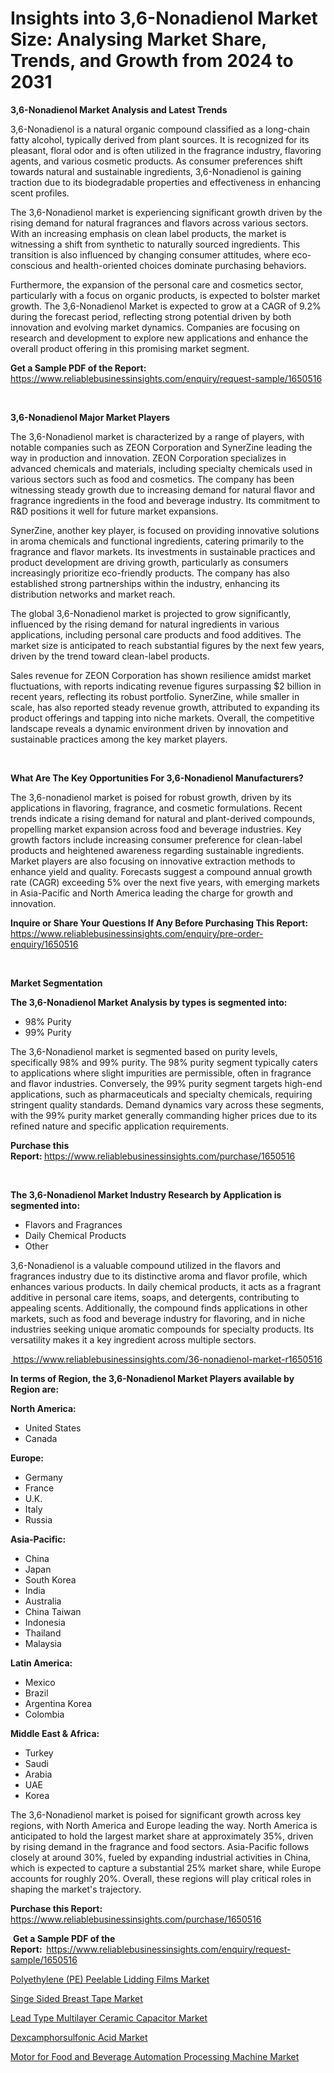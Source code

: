 <p><h1>Insights into 3,6-Nonadienol Market Size: Analysing Market Share, Trends, and Growth from 2024 to 2031</h1></p><p><strong>3,6-Nonadienol Market Analysis and Latest Trends</strong></p>
<p><p>3,6-Nonadienol is a natural organic compound classified as a long-chain fatty alcohol, typically derived from plant sources. It is recognized for its pleasant, floral odor and is often utilized in the fragrance industry, flavoring agents, and various cosmetic products. As consumer preferences shift towards natural and sustainable ingredients, 3,6-Nonadienol is gaining traction due to its biodegradable properties and effectiveness in enhancing scent profiles.</p><p>The 3,6-Nonadienol market is experiencing significant growth driven by the rising demand for natural fragrances and flavors across various sectors. With an increasing emphasis on clean label products, the market is witnessing a shift from synthetic to naturally sourced ingredients. This transition is also influenced by changing consumer attitudes, where eco-conscious and health-oriented choices dominate purchasing behaviors.</p><p>Furthermore, the expansion of the personal care and cosmetics sector, particularly with a focus on organic products, is expected to bolster market growth. The 3,6-Nonadienol Market is expected to grow at a CAGR of 9.2% during the forecast period, reflecting strong potential driven by both innovation and evolving market dynamics. Companies are focusing on research and development to explore new applications and enhance the overall product offering in this promising market segment.</p></p>
<p><strong>Get a Sample PDF of the Report:&nbsp;</strong> <a href="https://www.reliablebusinessinsights.com/enquiry/request-sample/1650516?utm_campaign=48&utm_medium=2&utm_source=Github&utm_content=ia&utm_term=08122024&utm_id=36-nonadienol">https://www.reliablebusinessinsights.com/enquiry/request-sample/1650516</a></p>
<p>&nbsp;</p>
<p><strong>3,6-Nonadienol Major Market Players</strong></p>
<p><p>The 3,6-Nonadienol market is characterized by a range of players, with notable companies such as ZEON Corporation and SynerZine leading the way in production and innovation. ZEON Corporation specializes in advanced chemicals and materials, including specialty chemicals used in various sectors such as food and cosmetics. The company has been witnessing steady growth due to increasing demand for natural flavor and fragrance ingredients in the food and beverage industry. Its commitment to R&D positions it well for future market expansions.</p><p>SynerZine, another key player, is focused on providing innovative solutions in aroma chemicals and functional ingredients, catering primarily to the fragrance and flavor markets. Its investments in sustainable practices and product development are driving growth, particularly as consumers increasingly prioritize eco-friendly products. The company has also established strong partnerships within the industry, enhancing its distribution networks and market reach.</p><p>The global 3,6-Nonadienol market is projected to grow significantly, influenced by the rising demand for natural ingredients in various applications, including personal care products and food additives. The market size is anticipated to reach substantial figures by the next few years, driven by the trend toward clean-label products.</p><p>Sales revenue for ZEON Corporation has shown resilience amidst market fluctuations, with reports indicating revenue figures surpassing $2 billion in recent years, reflecting its robust portfolio. SynerZine, while smaller in scale, has also reported steady revenue growth, attributed to expanding its product offerings and tapping into niche markets. Overall, the competitive landscape reveals a dynamic environment driven by innovation and sustainable practices among the key market players.</p></p>
<p>&nbsp;</p>
<p><strong>What Are The Key Opportunities For 3,6-Nonadienol Manufacturers?</strong></p>
<p><p>The 3,6-nonadienol market is poised for robust growth, driven by its applications in flavoring, fragrance, and cosmetic formulations. Recent trends indicate a rising demand for natural and plant-derived compounds, propelling market expansion across food and beverage industries. Key growth factors include increasing consumer preference for clean-label products and heightened awareness regarding sustainable ingredients. Market players are also focusing on innovative extraction methods to enhance yield and quality. Forecasts suggest a compound annual growth rate (CAGR) exceeding 5% over the next five years, with emerging markets in Asia-Pacific and North America leading the charge for growth and innovation.</p></p>
<p><strong>Inquire or Share Your Questions If Any Before Purchasing This Report:</strong> <a href="https://www.reliablebusinessinsights.com/enquiry/pre-order-enquiry/1650516?utm_campaign=48&utm_medium=2&utm_source=Github&utm_content=ia&utm_term=08122024&utm_id=36-nonadienol">https://www.reliablebusinessinsights.com/enquiry/pre-order-enquiry/1650516</a></p>
<p>&nbsp;</p>
<p><strong>Market Segmentation</strong></p>
<p><strong>The 3,6-Nonadienol Market Analysis by types is segmented into:</strong></p>
<p><ul><li>98% Purity</li><li>99% Purity</li></ul></p>
<p><p>The 3,6-Nonadienol market is segmented based on purity levels, specifically 98% and 99% purity. The 98% purity segment typically caters to applications where slight impurities are permissible, often in fragrance and flavor industries. Conversely, the 99% purity segment targets high-end applications, such as pharmaceuticals and specialty chemicals, requiring stringent quality standards. Demand dynamics vary across these segments, with the 99% purity market generally commanding higher prices due to its refined nature and specific application requirements.</p></p>
<p><strong>Purchase this Report:&nbsp;</strong><a href="https://www.reliablebusinessinsights.com/purchase/1650516?utm_campaign=48&utm_medium=2&utm_source=Github&utm_content=ia&utm_term=08122024&utm_id=36-nonadienol">https://www.reliablebusinessinsights.com/purchase/1650516</a></p>
<p>&nbsp;</p>
<p><strong>The 3,6-Nonadienol Market Industry Research by Application is segmented into:</strong></p>
<p><ul><li>Flavors and Fragrances</li><li>Daily Chemical Products</li><li>Other</li></ul></p>
<p><p>3,6-Nonadienol is a valuable compound utilized in the flavors and fragrances industry due to its distinctive aroma and flavor profile, which enhances various products. In daily chemical products, it acts as a fragrant additive in personal care items, soaps, and detergents, contributing to appealing scents. Additionally, the compound finds applications in other markets, such as food and beverage industry for flavoring, and in niche industries seeking unique aromatic compounds for specialty products. Its versatility makes it a key ingredient across multiple sectors.</p></p>
<p><a href="https://www.reliablebusinessinsights.com/36-nonadienol-market-r1650516?utm_campaign=48&utm_medium=2&utm_source=Github&utm_content=ia&utm_term=08122024&utm_id=36-nonadienol">&nbsp;https://www.reliablebusinessinsights.com/36-nonadienol-market-r1650516</a></p>
<p><strong>In terms of Region, the 3,6-Nonadienol Market Players available by Region are:</strong></p>
<p>
    <p> <strong> North America: </strong>
        <ul>
            <li>United States</li>
            <li>Canada</li>
        </ul>
        </p> 
    <p> <strong> Europe: </strong>
        <ul>
            <li>Germany</li>
            <li>France</li>
            <li>U.K.</li>
            <li>Italy</li>
            <li>Russia</li>
        </ul>
        </p> 
    <p> <strong> Asia-Pacific: </strong>
        <ul>
            <li>China</li>
            <li>Japan</li>
            <li>South Korea</li>
            <li>India</li>
            <li>Australia</li>
            <li>China Taiwan</li>
            <li>Indonesia</li>
            <li>Thailand</li>
            <li>Malaysia</li>
        </ul>
        </p> 
    <p> <strong> Latin America: </strong>
        <ul>
            <li>Mexico</li>
            <li>Brazil</li>
            <li>Argentina Korea</li>
            <li>Colombia</li>
        </ul>
        </p> 
    <p> <strong> Middle East & Africa: </strong>
        <ul>
            <li>Turkey</li>
            <li>Saudi</li>
            <li>Arabia</li>
            <li>UAE</li>
            <li>Korea</li>
        </ul>
    </p>
    </p>
<p><p>The 3,6-Nonadienol market is poised for significant growth across key regions, with North America and Europe leading the way. North America is anticipated to hold the largest market share at approximately 35%, driven by rising demand in the fragrance and food sectors. Asia-Pacific follows closely at around 30%, fueled by expanding industrial activities in China, which is expected to capture a substantial 25% market share, while Europe accounts for roughly 20%. Overall, these regions will play critical roles in shaping the market's trajectory.</p></p>
<p><strong>Purchase this Report: </strong><a href="https://www.reliablebusinessinsights.com/purchase/1650516?utm_campaign=48&utm_medium=2&utm_source=Github&utm_content=ia&utm_term=08122024&utm_id=36-nonadienol">https://www.reliablebusinessinsights.com/purchase/1650516</a></p>
<p>&nbsp;<strong>Get a Sample PDF of the Report:&nbsp;&nbsp;</strong><a href="https://www.reliablebusinessinsights.com/enquiry/request-sample/1650516?utm_campaign=48&utm_medium=2&utm_source=Github&utm_content=ia&utm_term=08122024&utm_id=36-nonadienol">https://www.reliablebusinessinsights.com/enquiry/request-sample/1650516</a></p>
<p><strong></strong></p>
<p><p><a href="https://issuu.com/reportprime-2/docs/polyethylene-pe-peelable-lidding-films-market-size?utm_campaign=48&utm_medium=2&utm_source=Github&utm_content=ia&utm_term=08122024&utm_id=36-nonadienol">Polyethylene (PE) Peelable Lidding Films Market</a></p><p><a href="https://issuu.com/reportprime-2/docs/singe-sided-breast-tape-market-size-2030.pptx?utm_campaign=48&utm_medium=2&utm_source=Github&utm_content=ia&utm_term=08122024&utm_id=36-nonadienol">Singe Sided Breast Tape Market</a></p><p><a href="https://www.linkedin.com/pulse/overview-lead-type-multilayer-ceramic-capacitor-market-competitive-wtyse?utm_campaign=48&utm_medium=2&utm_source=Github&utm_content=ia&utm_term=08122024&utm_id=36-nonadienol">Lead Type Multilayer Ceramic Capacitor Market</a></p><p><a href="https://github.com/loveewin94/Market-Research-Report-List-1/blob/main/dexcamphorsulfonic-acid-market.md?utm_campaign=48&utm_medium=2&utm_source=Github&utm_content=ia&utm_term=08122024&utm_id=36-nonadienol">Dexcamphorsulfonic Acid Market</a></p><p><a href="https://www.linkedin.com/pulse/futur-trend-quest-sl8ue?utm_campaign=48&utm_medium=2&utm_source=Github&utm_content=ia&utm_term=08122024&utm_id=36-nonadienol">Motor for Food and Beverage Automation Processing Machine Market</a></p></p>